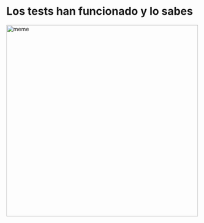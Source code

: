 <h1>Los tests han funcionado y lo sabes</h1> <img src="https://i.redd.it/pof2jumzarea1.gif" alt="meme" width="500" height="500"></img>
